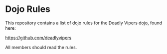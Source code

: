 Dojo Rules
==========

This repository contains a list of dojo rules for the Deadly Vipers dojo, found here: 

https://github.com/deadlyvipers

All members should read the rules. 


